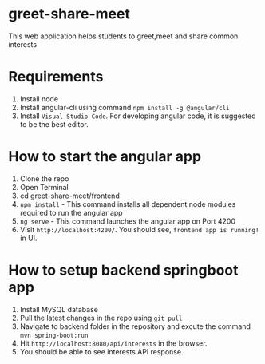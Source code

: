 # greet-share-meet
This web application helps students to greet,meet and share common interests

# Requirements
1. Install node
2. Install angular-cli using command `npm install -g @angular/cli`
3. Install `Visual Studio Code`. For developing angular code, it is suggested to be the best editor.

# How to start the angular app

1. Clone the repo
2. Open Terminal
3. cd greet-share-meet/frontend
4. `npm install` - This command installs all dependent node modules required to run the angular app
5. `ng serve` - This command launches the angular app on Port 4200
6. Visit `http://localhost:4200/`. You should see, `frontend app is running!` in UI.

# How to setup backend springboot app

1. Install MySQL database
2. Pull the latest changes in the repo using `git pull`
3. Navigate to backend folder in the repository and excute the command `mvn spring-boot:run`
4. Hit `http://localhost:8080/api/interests` in the browser.
5. You should be able to see interests API response.
